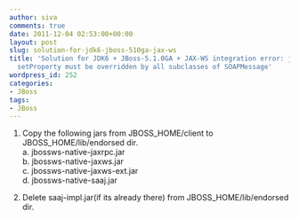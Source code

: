 ```yaml
---
author: siva
comments: true
date: 2011-12-04 02:53:00+00:00
layout: post
slug: solution-for-jdk6-jboss-510ga-jax-ws
title: 'Solution for JDK6 + JBoss-5.1.0GA + JAX-WS integration error: java.lang.UnsupportedOperationException:
  setProperty must be overridden by all subclasses of SOAPMessage'
wordpress_id: 252
categories:
- JBoss
tags:
- JBoss
---
```


1.  Copy the following jars from JBOSS_HOME/client to JBOSS_HOME/lib/endorsed dir.  
a.  jbossws-native-jaxrpc.jar  
b.  jbossws-native-jaxws.jar  
c.  jbossws-native-jaxws-ext.jar  
d.  jbossws-native-saaj.jar  
  
2.  Delete saaj-impl.jar(if its already there) from JBOSS_HOME/lib/endorsed dir.
